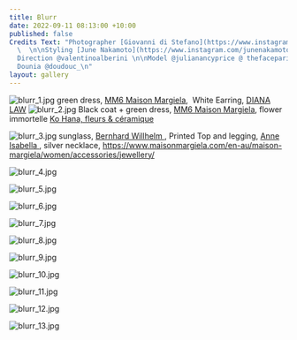```yaml
---
title: Blurr
date: 2022-09-11 08:13:00 +10:00
published: false
Credits Text: "Photographer [Giovanni di Stefano](https://www.instagram.com/__giovanni__di__stefano/?hl=en)
  \  \n\nStyling [June Nakamoto](https://www.instagram.com/junenakamoto/?hl=en)  \nArt
  Direction @valentinoalberini \n\nModel @julianancyprice @ thefaceparis\nTanks to
  Dounia @doudouc_\n"
layout: gallery
---
```


![blurr_1.jpg](/uploads/blurr_1.jpg)
green dress, [MM6 Maison Margiela](https://www.maisonmargiela.com/en-au/mm6/women/),  White Earring, [DIANA LAW](https://dianalaw.com)
![blurr_2.jpg](/uploads/blurr_2.jpg)
Black coat + green dress, [MM6 Maison Margiela](https://www.maisonmargiela.com/en-au/mm6/women/), flower immortelle [Ko Hana, fleurs & céramique](https://www.instagram.com/kohanafleursceramique/?hl=en)

![blurr_3.jpg](/uploads/blurr_3.jpg)
sunglass, [Bernhard Willhelm ](http://www.bernhardwillhelm.com),  Printed Top and legging, [Anne Isabella ](https://anneisabella.com), silver necklace, https://www.maisonmargiela.com/en-au/maison-margiela/women/accessories/jewellery/

![blurr_4.jpg](/uploads/blurr_4.jpg)

![blurr_5.jpg](/uploads/blurr_5.jpg)

![blurr_6.jpg](/uploads/blurr_6.jpg)

![blurr_7.jpg](/uploads/blurr_7.jpg)

![blurr_8.jpg](/uploads/blurr_8.jpg)

![blurr_9.jpg](/uploads/blurr_9.jpg)

![blurr_10.jpg](/uploads/blurr_10.jpg)

![blurr_11.jpg](/uploads/blurr_11.jpg)

![blurr_12.jpg](/uploads/blurr_12.jpg)

![blurr_13.jpg](/uploads/blurr_13.jpg)

